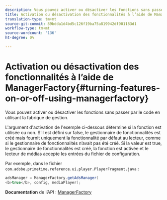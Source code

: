 ```yaml
---
description: Vous pouvez activer ou désactiver les fonctions sans passer par le code en utilisant la fabrique de gestion.
title: Activation ou désactivation des fonctionnalités à l’aide de ManagerFactory
translation-type: tm+mt
source-git-commit: 89bdda1d4bd5c126f19ba75a819942df901183d1
workflow-type: tm+mt
source-wordcount: '136'
ht-degree: 0%

---
```



# Activation ou désactivation des fonctionnalités à l’aide de ManagerFactory{#turning-features-on-or-off-using-managerfactory}

Vous pouvez activer ou désactiver les fonctions sans passer par le code en utilisant la fabrique de gestion.

L&#39;argument d&#39;activation de l&#39;exemple ci-dessous détermine si la fonction est utilisée ou non. S’il est défini sur false, le gestionnaire de fonctionnalités est créé mais fournit uniquement la fonctionnalité par défaut au lecteur, comme si le gestionnaire de fonctionnalités n’avait pas été créé. Si la valeur est true, le gestionnaire de fonctionnalités est créé, la fonction est activée et le lecteur de médias accepte les entrées du fichier de configuration.

Par exemple, dans le fichier `com.adobe.primetime.reference.ui.player.PlayerFragment.java` :

```java
adsManager = ManagerFactory.getAdsManager( 
<b>true</b>, config, mediaPlayer);
```

**Documentation** de l’API :  [ManagerFactory](https://help.adobe.com/en_US/primetime/api/reference_implementation/android/javadoc/com/adobe/primetime/reference/manager/ManagerFactory.html)